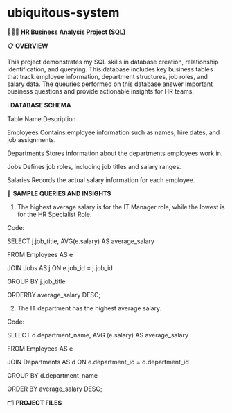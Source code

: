 # ubiquitous-system
👩🏾‍💻 **HR Business Analysis Project (SQL)**

📋 **OVERVIEW**

This project demonstrates my SQL skills in database creation, relationship identification, and querying. This database includes key business tables that track employee information, department structures, job roles, and salary data. The queuries performed on this database answer important business questions and provide actionable insights for HR teams.

ℹ️ **DATABASE SCHEMA**

Table Name    Description

Employees     Contains employee information such as names, hire dates, and job assignments.

Departments  Stores information about the departments employees work in.

Jobs          Defines job roles, including job titles and salary ranges.

Salaries      Records the actual salary information for each employee.

🔎 **SAMPLE QUERIES AND INSIGHTS**

1. The highest average salary is for the IT Manager role, while the lowest is for the HR Specialist Role.

Code:

   SELECT j.job_title, AVG(e.salary) AS average_salary
	
   FROM Employees AS e
	
   JOIN Jobs AS j ON e.job_id = j.job_id
	
   GROUP BY j.job_title
	
   ORDERBY average_salary DESC;
	
   
2. The IT department has the highest average salary.

Code:

   SELECT d.department_name, AVG (e.salary) AS average_salary
	
   FROM Employees AS e
	
   JOIN Departments AS d ON e.department_id = d.department_id
	
   GROUP BY d.department_name
	
   ORDER BY average_salary DESC;


  🗂️ **PROJECT FILES**
  
   
